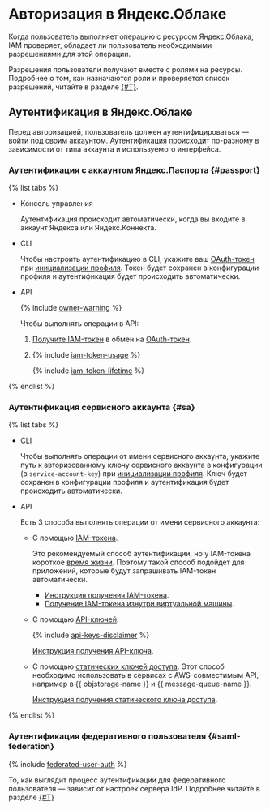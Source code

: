 # Авторизация в Яндекс.Облаке

Когда пользователь выполняет операцию с ресурсом Яндекс.Облака, IAM проверяет, обладает ли пользователь необходимыми разрешениями для этой операции.

Разрешения пользователи получают вместе с ролями на ресурсы. Подробнее о том, как назначаются роли и проверяется список разрешений, читайте в разделе [{#T}](../access-control/index.md).

## Аутентификация в Яндекс.Облаке

Перед авторизацией, пользователь должен аутентифицироваться — войти под своим аккаунтом. Аутентификация происходит по-разному в зависимости от типа аккаунта и используемого интерфейса.

### Аутентификация с аккаунтом Яндекс.Паспорта {#passport}

{% list tabs %}

- Консоль управления

  Аутентификация происходит автоматически, когда вы входите в аккаунт Яндекса или Яндекс.Коннекта.

- CLI

  Чтобы настроить аутентификацию в CLI, укажите ваш [OAuth-токен](oauth-token.md) при [инициализации профиля](../../../cli/quickstart.md#initialize). Токен будет сохранен в конфигурации профиля и аутентификация будет происходить автоматически.

- API

  {% include [owner-warning](../../../_includes/iam/owner-warning.md) %}

  Чтобы выполнять операции в API:

  1. [Получите IAM-токен](../../operations/iam-token/create.md) в обмен на [OAuth-токен](oauth-token.md).
  2. {% include [iam-token-usage](../../../_includes/iam-token-usage.md) %}

      {% include [iam-token-lifetime](../../../_includes/iam-token-lifetime.md) %}

{% endlist %}


### Аутентификация сервисного аккаунта {#sa}

{% list tabs %}

- CLI

  Чтобы выполнять операции от имени сервисного аккаунта, укажите путь к авторизованному ключу сервисного аккаунта в конфигурации (в `service-account-key`) при [инициализации профиля](../../../cli/quickstart.md#initialize). Ключ будет сохранен в конфигурации профиля и аутентификация будет происходить автоматически.

- API

  Есть 3 способа выполнять операции от имени сервисного аккаунта:

  * С помощью [IAM-токена](iam-token.md).

      Это рекомендуемый способ аутентификации, но у IAM-токена короткое [время жизни](iam-token.md#lifetime). Поэтому такой способ подойдет для приложений, которые будут запрашивать IAM-токен автоматически.

      * [Инструкция получения IAM-токена](../../operations/iam-token/create-for-sa.md).
      * [Получение IAM-токена изнутри виртуальной машины](../../../compute/operations/vm-connect/auth-inside-vm.md).
  * С помощью [API-ключей](api-key).

      {% include [api-keys-disclaimer](../../../_includes/iam/api-keys-disclaimer.md) %}

      [Инструкция получения API-ключа](../../operations/api-key/create.md).
  * С помощью [статических ключей доступа](access-key.md). Этот способ необходимо использовать в сервисах с AWS-совместимым API, например в {{ objstorage-name }} и {{ message-queue-name }}.

      [Инструкция получения статического ключа доступа](../../operations/sa/create-access-key.md).

{% endlist %}

### Аутентификация федеративного пользователя {#saml-federation}

{% include [federated-user-auth](../../../_includes/iam/federated-user-auth.md) %}

То, как выглядит процесс аутентификации для федеративного пользователя — зависит от настроек сервера IdP. Подробнее читайте в разделе [{#T}](../users/saml-federations.md)